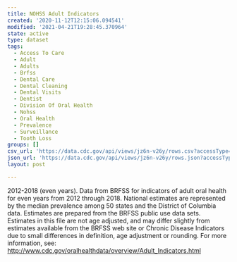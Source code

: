 ```yaml
---
title: NOHSS Adult Indicators
created: '2020-11-12T12:15:06.094541'
modified: '2021-04-21T19:28:45.370964'
state: active
type: dataset
tags:
  - Access To Care
  - Adult
  - Adults
  - Brfss
  - Dental Care
  - Dental Cleaning
  - Dental Visits
  - Dentist
  - Division Of Oral Health
  - Nohss
  - Oral Health
  - Prevalence
  - Surveillance
  - Tooth Loss
groups: []
csv_url: 'https://data.cdc.gov/api/views/jz6n-v26y/rows.csv?accessType=DOWNLOAD'
json_url: 'https://data.cdc.gov/api/views/jz6n-v26y/rows.json?accessType=DOWNLOAD'
layout: post

---
```

2012-2018 (even years). Data from BRFSS for indicators of adult oral health for even years from 2012 through 2018. National estimates are represented by the median prevalence among 50 states and the District of Columbia data. Estimates are prepared from the BRFSS public use data sets. Estimates in this file are not age adjusted, and may differ slightly from estimates available from the BRFSS web site or Chronic Disease Indicators due to small differences in definition, age adjustment or rounding.  For more information, see: http://www.cdc.gov/oralhealthdata/overview/Adult_Indicators.html
